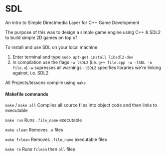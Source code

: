 # SDL
An intro to Simple Directmedia Layer for C++ Game Development

The purpose of this was to design a simple game engine using C++ & SDL2 to build simple 2D games on top of

To install and use SDL on  your local machine:

1. Enter terminal and type `sudo apt-get install libsdl2-dev`
2. In compilation use the flags `-w lSDL2` (i.e. `g++ file.cpp -w -lSDL -o file.o`)
    `-w`              supresses all warnings
    `-lSDL2`          specifies libraries we're linking against, i.e. SDL2

All Projects/lessons compile using `make`

#### Makefile commands

`make` / `make all`    Compiles all source files into object code and then links to executable

`make run`             Runs `.file_name` executable

`make clean`           Removes `.o` files

`make fclean`          Removes `.file_name` executable files

`make re`              Runs `fclean` then `all` files
